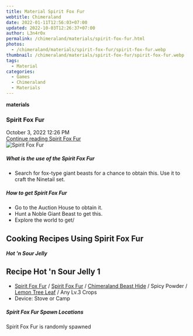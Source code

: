 ```yaml
---
title: Material Spirit Fox Fur
webtitle: Chimeraland
date: 2022-01-11T12:56:03+07:00
updated: 2022-10-03T12:26:37+07:00
author: L3n4r0x
permalink: /chimeraland/materials/spirit-fox-fur.html
photos:
  - /chimeraland/materials/spirit-fox-fur/spirit-fox-fur.webp
thumbnail: /chimeraland/materials/spirit-fox-fur/spirit-fox-fur.webp
tags:
  - Material
categories:
  - Games
  - Chimeraland
  - Materials
---
```


<section id="bootstrap-wrapper">
  <link
    rel="stylesheet"
    href="https://cdn.statically.io/gh/dimaslanjaka/Web-Manajemen/40ac3225/css/bootstrap-4.5-wrapper.css"
  />
  <div
    class="row g-0 border rounded overflow-hidden flex-md-row mb-4 shadow-sm position-relative"
  >
    <div class="col p-4 d-flex flex-column position-static">
      <strong class="d-inline-block mb-2 text-success">materials</strong>
      <h3 class="mb-0">Spirit Fox Fur</h3>
      <div class="mb-1 text-muted">October 3, 2022 12:26 PM</div>
      <a
        href="/chimeraland/materials/spirit-fox-fur.html"
        class="stretched-link d-none"
        >Continue reading Spirit Fox Fur</a
      >
    </div>
    <div class="col-auto d-none d-lg-block">
      <img
        src="/chimeraland/materials/spirit-fox-fur/spirit-fox-fur.webp"
        alt="Spirit Fox Fur"
      />
    </div>
  </div>
  <div class="row">
    <div class="col-lg-6 col-12 mb-2">
      <div class="card">
        <div class="card-body">
          <h5 class="card-title">What is the use of the Spirit Fox Fur</h5>
          <div class="card-text">
            <ul>
              <li>
                Search for fox-type giant beasts for a chance to obtain this.
                Use it to craft the Ninetail set.
              </li>
            </ul>
          </div>
        </div>
      </div>
    </div>
    <div class="col-lg-6 col-12 mb-2">
      <div class="card">
        <div class="card-body">
          <h5 class="card-title">How to get Spirit Fox Fur</h5>
          <div class="card-text">
            <ul>
              <li>Go to the Auction House to obtain it.</li>
              <li>Hunt a Noble Giant Beast to get this.</li>
              <li>Explore the world to get/</li>
            </ul>
          </div>
        </div>
      </div>
    </div>
    <div class="col-lg-6 col-12 mb-2">
      <h2 id="cookable">Cooking Recipes Using Spirit Fox Fur</h2>
      <div id="recipe-hot-n-sour-jelly">
        <h5 id="item-hot-n-sour-jelly">Hot &#x27;n Sour Jelly</h5>
        <div class="mb-2">
          <div class="card">
            <div class="card-body">
              <h2 class="card-title fs-5">Recipe Hot &#x27;n Sour Jelly 1</h2>
              <div class="card-text">
                <ul>
                  <li>
                    <a
                      class="text-decoration-none"
                      href="/chimeraland/materials/spirit-fox-fur.html"
                      >Spirit Fox Fur</a
                    ><span> / </span
                    ><a
                      class="text-decoration-none"
                      href="/chimeraland/materials/spirit-fox-fur.html"
                      >Spirit Fox Fur</a
                    ><span> / </span
                    ><a
                      class="text-decoration-none"
                      href="/chimeraland/materials/chimeraland-beast-hide.html"
                      >Chimeraland Beast Hide</a
                    ><span> / </span>Spicy Powder<span> / </span
                    ><a
                      class="text-decoration-none"
                      href="/chimeraland/materials/lemon-tree-leaf.html"
                      >Lemon Tree Leaf</a
                    ><span> / </span>Any Lv.3 Crops
                  </li>
                  <li>Device: Stove or Camp</li>
                </ul>
              </div>
            </div>
          </div>
        </div>
      </div>
    </div>
    <div class="col-12 mb-2">
      <h5>Spirit Fox Fur Spawn Locations</h5>
      <p>Spirit Fox Fur is randomly spawned</p>
    </div>
  </div>
</section>